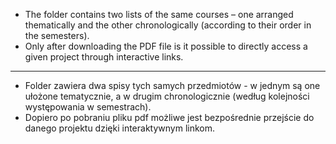 

* The folder contains two lists of the same courses – one arranged thematically and the other chronologically (according to their order in the semesters).
* Only after downloading the PDF file is it possible to directly access a given project through interactive links.

---
* Folder zawiera dwa spisy tych samych przedmiotów - w jednym są one ułożone tematycznie, a w drugim chronologicznie (według kolejności występowania w semestrach).
* Dopiero po pobraniu pliku pdf możliwe jest bezpośrednie przejście do danego projektu dzięki interaktywnym linkom.
